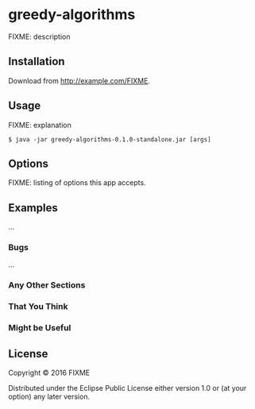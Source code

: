 # greedy-algorithms

FIXME: description

## Installation

Download from http://example.com/FIXME.

## Usage

FIXME: explanation

    $ java -jar greedy-algorithms-0.1.0-standalone.jar [args]

## Options

FIXME: listing of options this app accepts.

## Examples

...

### Bugs

...

### Any Other Sections
### That You Think
### Might be Useful

## License

Copyright © 2016 FIXME

Distributed under the Eclipse Public License either version 1.0 or (at
your option) any later version.
